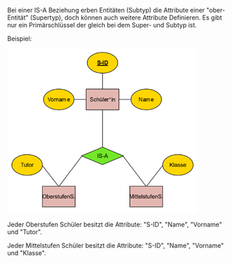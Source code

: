 Bei einer IS-A Beziehung erben Entitäten (Subtyp) die Attribute einer "ober-Entität" (Supertyp), doch können auch weitere Attribute Definieren. Es gibt nur ein Primärschlüssel der gleich bei dem Super- und Subtyp ist.

Beispiel:

![3636f30a-138a-4471-937a-fd0fb3bc7d63.png](files/524f1cfb-f149-499a-9372-c559ae6b7d13/3636f30a-138a-4471-937a-fd0fb3bc7d63.png)

Jeder Oberstufen Schüler besitzt die Attribute: "S-ID", "Name", "Vorname" und "Tutor".

Jeder Mittelstufen Schüler besitzt die Attribute: "S-ID", "Name", "Vorname" und "Klasse".
